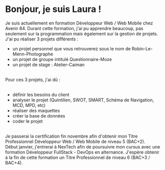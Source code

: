 # Bonjour, je suis Laura !

Je suis actuellement en formation Développeur Web / Web Mobile chez Avenir 84. Durant cette formation, j'ai pu apprendre beaucoup, pas seulement sur la programmation mais également sur la gestion de projets. J'ai pu réaliser 3 projets différents : <br>
<ul>
  <li> un projet personnel que vous retrouverez sous le nom de Robin-Le-Menn-Photographe </li>
  <li> un projet de groupe intitulé Questionnaire-Moze </li>
  <li> un projet de stage : Atelier-Caiman </li>
</ul>
<br>Pour ces 3 projets, j'ai dû : <br><br>
<ul>
  <li> définir les besoins du client </li> 
  <li> analyser le projet (Quintilien, SWOT, SMART, Schéma de Navigation, MCD, MPD, etc) </li>
  <li> réaliser des maquettes </li> 
  <li> créer la base de données </li> 
  <li> coder le projet </li>
</ul>
<br>Je passerai la certification fin novembre afin d'obtenir mon Titre Professionnel Développeur Web / Web Mobile de niveau 5 (BAC+2). 
<br>Début janvier, j'entrerai à NexTech afin de poursuivre mon cursus avec une formation Développeur FullStack - DevOps en alternance. J'espère obtenir à la fin de cette formation un Titre Professionnel de niveau 6 (BAC+3 / BAC+4).

